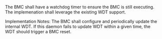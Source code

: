 The BMC shall have a watchdog timer to ensure the BMC is still executing.  
The implemenation shall leverage the existing WDT support.

Implementation Notes:
The BMC shall configure and periodically update the internal WDT. If this
daemon fails to update WDT within a given time, the WDT should trigger a
BMC reset.
